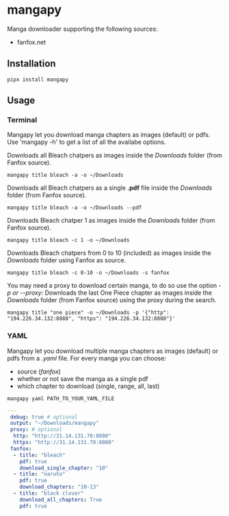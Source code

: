# mangapy

Manga downloader supporting the following sources:

- fanfox.net

## Installation

```
pipx install mangapy
```

## Usage

### Terminal

Mangapy let you download manga chapters as images (default) or pdfs.
Use 'mangapy -h' to get a list of all the availabe options.

Downloads all Bleach chatpers as images inside the *Downloads* folder (from Fanfox source).  

```
mangapy title bleach -a -o ~/Downloads
```

Downloads all Bleach chatpers as a single **.pdf** file inside the *Downloads* folder (from Fanfox source).  

```
mangapy title bleach -a -o ~/Downloads --pdf
```

Downloads Bleach chatper 1 as images inside the *Downloads* folder (from Fanfox source).  

```
mangapy title bleach -c 1 -o ~/Downloads
```

Downloads Bleach chatpers from 0 to 10 (included) as images inside the *Downloads* folder using Fanfox as source.  

```
mangapy title bleach -c 0-10 -o ~/Downloads -s fanfox
```

You may need a proxy to download certain manga, to do so use the option *-p or --proxy*:
Downloads the last One Piece chapter as images inside the *Downloads* folder (from Fanfox source) using the proxy during the search.  

```
mangapy title "one piece" -o ~/Downloads -p '{"http": "194.226.34.132:8888", "https": "194.226.34.132:8888"}'
```

### YAML

Mangapy let you download multiple manga chapters as images (default) or pdfs from a *.yaml* file.
For every manga you can choose:
- source (*fanfox*)
- whether or not save the manga as a single pdf
- which chapter to download (single, range, all, last)

```
mangapy yaml PATH_TO_YOUR_YAML_FILE
```

```yaml
--- 
 debug: true # optional
 output: "~/Downloads/mangapy"
 proxy: # optional
  http: "http://31.14.131.70:8080"
  https: "http://31.14.131.70:8080" 
 fanfox:
  - title: "bleach"
    pdf: true
    download_single_chapter: "10"
  - title: "naruto"
    pdf: true
    download_chapters: "10-13"
  - title: "black clover"
    download_all_chapters: True
    pdf: true
```